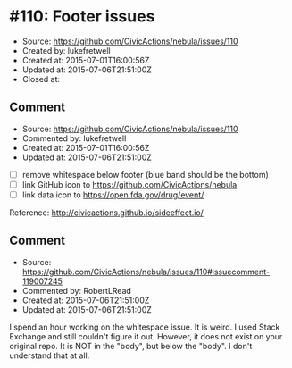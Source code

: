 # #110: Footer issues

* Source: https://github.com/CivicActions/nebula/issues/110
* Created by: lukefretwell
* Created at: 2015-07-01T16:00:56Z
* Updated at: 2015-07-06T21:51:00Z
* Closed at: 


## Comment

* Source: https://github.com/CivicActions/nebula/issues/110
* Commented by: lukefretwell
* Created at: 2015-07-01T16:00:56Z
* Updated at: 2015-07-06T21:51:00Z

- [ ] remove whitespace below footer (blue band should be the bottom)
- [ ] link GitHub icon to https://github.com/CivicActions/nebula
- [ ] link data icon to https://open.fda.gov/drug/event/

Reference: http://civicactions.github.io/sideeffect.io/


## Comment

* Source: https://github.com/CivicActions/nebula/issues/110#issuecomment-119007245
* Commented by: RobertLRead
* Created at: 2015-07-06T21:51:00Z
* Updated at: 2015-07-06T21:51:00Z

I spend an hour working on the whitespace issue.  It is weird.  I used Stack Exchange and still couldn&apos;t figure it out.  However, it does not exist on your original repo.  It is NOT in the &quot;body&quot;, but below the &quot;body&quot;.  I don&apos;t understand that at all.



